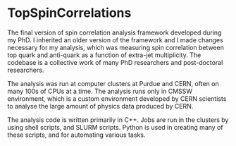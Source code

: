 # TopSpinCorrelations
The final version of spin correlation analysis framework developed during my PhD. I inherited an older version of the framework and I made changes necessary for my analysis, which was  measuring spin correlation between top quark and anti-quark as a function of extra-jet multiplicity. The codebase is a collective work of many PhD researchers and post-doctoral researchers.

The analysis was run at computer clusters at Purdue and CERN, often on many 100s of CPUs at a time. The analysis runs only in CMSSW environment, which is a custom environment developed by CERN scientists to analyse the large amount of physics data produced by CERN. 

The analysis code is written primarily in C++. Jobs are run in the clusters by using shell scripts, and SLURM scripts. Python is used in creating many of these scripts, and for automating various tasks.
